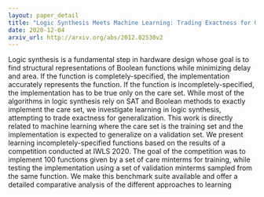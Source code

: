 ```yaml
---
layout: paper_detail
title: "Logic Synthesis Meets Machine Learning: Trading Exactness for Generalization"
date: 2020-12-04
arxiv_url: http://arxiv.org/abs/2012.02530v2
---
```


Logic synthesis is a fundamental step in hardware design whose goal is to find structural representations of Boolean functions while minimizing delay and area. If the function is completely-specified, the implementation accurately represents the function. If the function is incompletely-specified, the implementation has to be true only on the care set. While most of the algorithms in logic synthesis rely on SAT and Boolean methods to exactly implement the care set, we investigate learning in logic synthesis, attempting to trade exactness for generalization. This work is directly related to machine learning where the care set is the training set and the implementation is expected to generalize on a validation set. We present learning incompletely-specified functions based on the results of a competition conducted at IWLS 2020. The goal of the competition was to implement 100 functions given by a set of care minterms for training, while testing the implementation using a set of validation minterms sampled from the same function. We make this benchmark suite available and offer a detailed comparative analysis of the different approaches to learning
